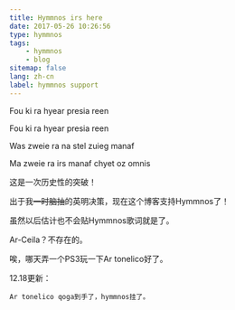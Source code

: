 ```yaml
---
title: Hymmnos irs here
date: 2017-05-26 10:26:56
type: hymmnos
tags: 
    - hymmnos
    - blog
sitemap: false
lang: zh-cn
label: hymmnos support
---
```

Fou ki ra hyear presia reen
<!-- excerpt -->
<span class=hymmnos>Fou ki ra hyear presia reen</span>

<span class=hymmnos>Was zweie ra na stel zuieg manaf</span>

<span class=hymmnos>Ma zweie ra irs manaf chyet oz omnis</span>

这是一次历史性的突破！

出于我<del>一时脑抽</del>的英明决策，现在这个博客支持Hymmnos了！

<span class=spoiler>虽然以后估计也不会贴Hymmnos歌词就是了。</span>

Ar-Ceila？不存在的。

唉，哪天弄一个PS3玩一下Ar tonelico好了。

12.18更新：

	Ar tonelico qoga到手了，hymmnos挂了。
